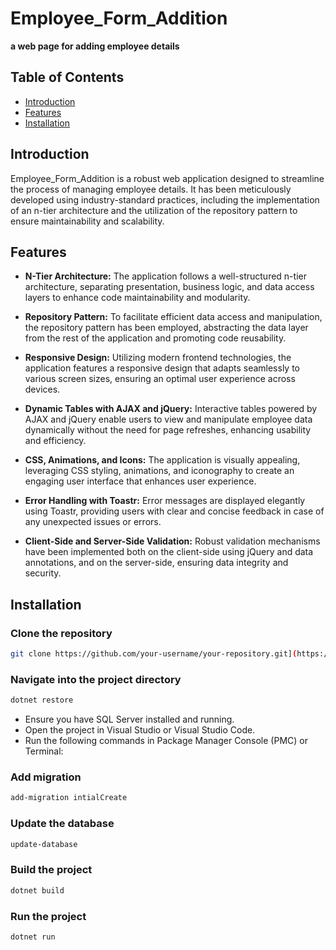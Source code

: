 # Employee_Form_Addition

**a web page for adding employee details**

## Table of Contents

- [Introduction](#introduction)
- [Features](#features)
- [Installation](#installation)

## Introduction

Employee_Form_Addition is a robust web application designed to streamline the process of managing employee details. It has been meticulously developed using industry-standard practices, including the implementation of an n-tier architecture and the utilization of the repository pattern to ensure maintainability and scalability.

## Features

- **N-Tier Architecture:** The application follows a well-structured n-tier architecture, separating presentation, business logic, and data access layers to enhance code maintainability and modularity.

- **Repository Pattern:** To facilitate efficient data access and manipulation, the repository pattern has been employed, abstracting the data layer from the rest of the application and promoting code reusability.

- **Responsive Design:** Utilizing modern frontend technologies, the application features a responsive design that adapts seamlessly to various screen sizes, ensuring an optimal user experience across devices.

- **Dynamic Tables with AJAX and jQuery:** Interactive tables powered by AJAX and jQuery enable users to view and manipulate employee data dynamically without the need for page refreshes, enhancing usability and efficiency.

- **CSS, Animations, and Icons:** The application is visually appealing, leveraging CSS styling, animations, and iconography to create an engaging user interface that enhances user experience.

- **Error Handling with Toastr:** Error messages are displayed elegantly using Toastr, providing users with clear and concise feedback in case of any unexpected issues or errors.

- **Client-Side and Server-Side Validation:** Robust validation mechanisms have been implemented both on the client-side using jQuery and data annotations, and on the server-side, ensuring data integrity and security.




## Installation

### Clone the repository

```bash
git clone https://github.com/your-username/your-repository.git](https://github.com/mohamed653/EmployeeFormAddition_Task.git)
```

### Navigate into the project directory
```bash
dotnet restore
```

- Ensure you have SQL Server installed and running.
- Open the project in Visual Studio or Visual Studio Code.
- Run the following commands in Package Manager Console (PMC) or Terminal:
### Add migration
```bash
add-migration intialCreate
```
### Update the database
```bash
update-database
```
### Build the project
```bash
dotnet build
```
### Run the project
```bash
dotnet run
```



